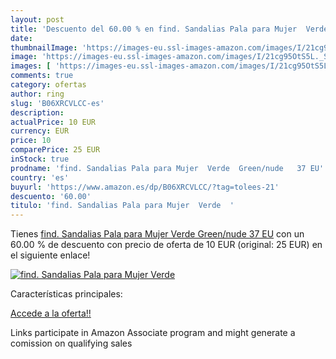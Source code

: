 ```yaml
---
layout: post
title: 'Descuento del 60.00 % en find. Sandalias Pala para Mujer  Verde  '
date: 
thumbnailImage: 'https://images-eu.ssl-images-amazon.com/images/I/21cg95OtS5L._SL200_.jpg'
image: 'https://images-eu.ssl-images-amazon.com/images/I/21cg95OtS5L._SL200_.jpg'
images: [ 'https://images-eu.ssl-images-amazon.com/images/I/21cg95OtS5L._SL200_.jpg' ]
comments: true
category: ofertas
author: ring
slug: 'B06XRCVLCC-es'
description:
actualPrice: 10 EUR
currency: EUR
price: 10
comparePrice: 25 EUR
inStock: true
prodname: 'find. Sandalias Pala para Mujer  Verde  Green/nude   37 EU'
country: 'es'
buyurl: 'https://www.amazon.es/dp/B06XRCVLCC/?tag=tolees-21'
descuento: '60.00'
titulo: 'find. Sandalias Pala para Mujer  Verde  '
---
```


Tienes [find. Sandalias Pala para Mujer  Verde  Green/nude   37 EU](https://www.amazon.es/dp/B06XRCVLCC/?tag=tolees-21) con un 60.00 % de descuento con precio de oferta de 10 EUR (original: 25 EUR) en el siguiente enlace!

[![find. Sandalias Pala para Mujer  Verde  ](https://images-eu.ssl-images-amazon.com/images/I/21cg95OtS5L._SL200_.jpg)](https://www.amazon.es/dp/B06XRCVLCC/?tag=tolees-21)

Características principales:


[Accede a la oferta!!](https://www.amazon.es/dp/B06XRCVLCC/?tag=tolees-21)

Links participate in Amazon Associate program and might generate a comission on qualifying sales



